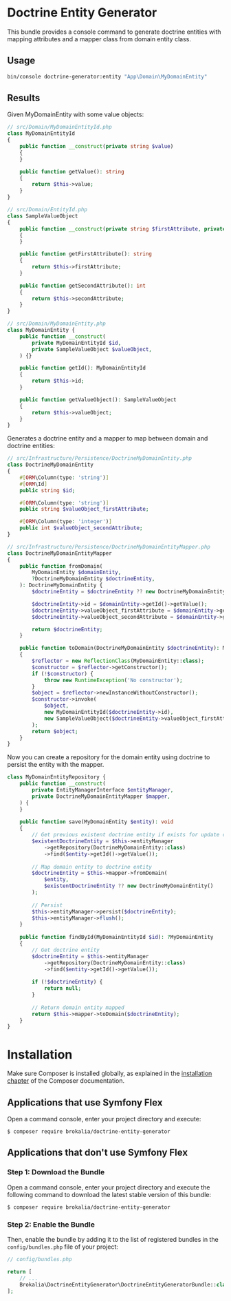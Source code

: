 Doctrine Entity Generator
=========================
This bundle provides a console command to generate doctrine entities with mapping attributes and a mapper class from
domain entity class.

Usage
-----

```bash
bin/console doctrine-generator:entity "App\Domain\MyDomainEntity"
```

Results
-------

Given MyDomainEntity with some value objects:

```php
// src/Domain/MyDomainEntityId.php
class MyDomainEntityId
{
    public function __construct(private string $value)
    {
    }

    public function getValue(): string
    {
        return $this->value;
    }
}
```

```php
// src/Domain/EntityId.php
class SampleValueObject
{
    public function __construct(private string $firstAttribute, private int $secondAttribute)
    {
    }

    public function getFirstAttribute(): string
    {
        return $this->firstAttribute;
    }

    public function getSecondAttribute(): int
    {
        return $this->secondAttribute;
    }
}
```

```php
// src/Domain/MyDomainEntity.php
class MyDomainEntity {
    public function __construct(
        private MyDomainEntityId $id,
        private SampleValueObject $valueObject,
    ) {}

    public function getId(): MyDomainEntityId
    {
        return $this->id;
    }

    public function getValueObject(): SampleValueObject
    {
        return $this->valueObject;
    }
}
```
Generates a doctrine entity and a mapper to map between domain and doctrine entities:

```php
// src/Infrastructure/Persistence/DoctrineMyDomainEntity.php
class DoctrineMyDomainEntity
{
    #[ORM\Column(type: 'string')]
    #[ORM\Id]
    public string $id;

    #[ORM\Column(type: 'string')]
    public string $valueObject_firstAttribute;

    #[ORM\Column(type: 'integer')]
    public int $valueObject_secondAttribute;
}
```

```php
// src/Infrastructure/Persistence/DoctrineMyDomainEntityMapper.php
class DoctrineMyDomainEntityMapper
{
    public function fromDomain(
        MyDomainEntity $domainEntity,
        ?DoctrineMyDomainEntity $doctrineEntity,
    ): DoctrineMyDomainEntity {
        $doctrineEntity = $doctrineEntity ?? new DoctrineMyDomainEntity();

        $doctrineEntity->id = $domainEntity->getId()->getValue();
        $doctrineEntity->valueObject_firstAttribute = $domainEntity->getValueObject()->getFirstAttribute();
        $doctrineEntity->valueObject_secondAttribute = $domainEntity->getValueObject()->getSecondAttribute();

        return $doctrineEntity;
    }

    public function toDomain(DoctrineMyDomainEntity $doctrineEntity): MyDomainEntity
    {
        $reflector = new ReflectionClass(MyDomainEntity::class);
        $constructor = $reflector->getConstructor();
        if (!$constructor) {
            throw new RuntimeException('No constructor');
        }
        $object = $reflector->newInstanceWithoutConstructor();
        $constructor->invoke(
            $object,
            new MyDomainEntityId($doctrineEntity->id),
            new SampleValueObject($doctrineEntity->valueObject_firstAttribute, $doctrineEntity->valueObject_secondAttribute),
        );
        return $object;
    }
}
```
Now you can create a repository for the domain entity using doctrine to persist the entity with the mapper.

```php
class MyDomainEntityRepository {
    public function __construct(
        private EntityManagerInterface $entityManager, 
        private DoctrineMyDomainEntityMapper $mapper,
    ) {
    }
    
    public function save(MyDomainEntity $entity): void
    {
        // Get previous existent doctrine entity if exists for update cases
        $existentDoctrineEntity = $this->entityManager
            ->getRepository(DoctrineMyDomainEntity::class)
            ->find($entity->getId()->getValue());
            
        // Map domain entity to doctrine entity
        $doctrineEntity = $this->mapper->fromDomain(
            $entity, 
            $existentDoctrineEntity ?? new DoctrineMyDomainEntity()
        );
        
        // Persist
        $this->entityManager->persist($doctrineEntity);
        $this->entityManager->flush();
    }
    
    public function findById(MyDomainEntityId $id): ?MyDomainEntity 
    {
        // Get doctrine entity
        $doctrineEntity = $this->entityManager
            ->getRepository(DoctrineMyDomainEntity::class)
            ->find($entity->getId()->getValue());
            
        if (!$doctrineEntity) {
            return null;
        }
        
        // Return domain entity mapped
        return $this->mapper->toDomain($doctrineEntity);
    }
}
```

Installation
============

Make sure Composer is installed globally, as explained in the
[installation chapter](https://getcomposer.org/doc/00-intro.md)
of the Composer documentation.

Applications that use Symfony Flex
----------------------------------

Open a command console, enter your project directory and execute:

```console
$ composer require brokalia/doctrine-entity-generator
```

Applications that don't use Symfony Flex
----------------------------------------

### Step 1: Download the Bundle

Open a command console, enter your project directory and execute the
following command to download the latest stable version of this bundle:

```console
$ composer require brokalia/doctrine-entity-generator
```

### Step 2: Enable the Bundle

Then, enable the bundle by adding it to the list of registered bundles
in the `config/bundles.php` file of your project:

```php
// config/bundles.php

return [
    // ...
    Brokalia\DoctrineEntityGenerator\DoctrineEntityGeneratorBundle::class => ['all' => true],
];
```
